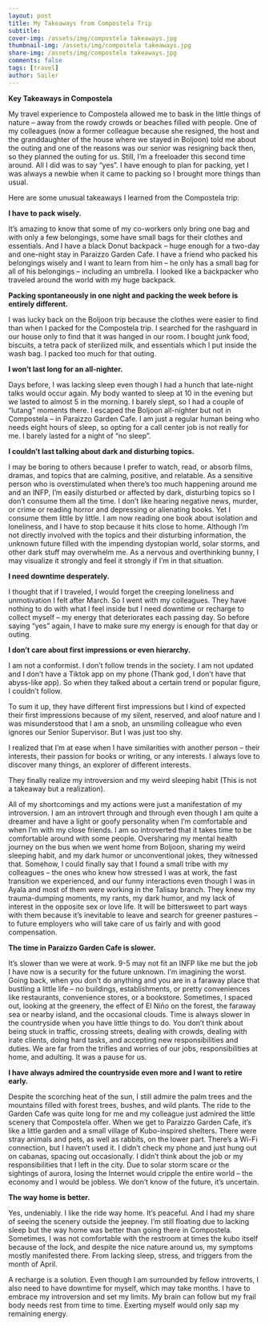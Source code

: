 ```yaml
---
layout: post
title: My Takeaways from Compostela Trip
subtitle: 
cover-img: /assets/img/compostela takeaways.jpg
thumbnail-img: /assets/img/compostela takeaways.jpg
share-img: /assets/img/compostela takeaways.jpg
comments: false
tags: [travel]
author: Sailer
---
```


**Key Takeaways in Compostela**

My travel experience to Compostela allowed me to bask in the little things of nature – away from the rowdy crowds or beaches filled with people. One of my colleagues (now a former colleague because she resigned, the host and the granddaughter of the house where we stayed in Boljoon) told me about the outing and one of the reasons was our senior was resigning back then, so they planned the outing for us. Still, I’m a freeloader this second time around. All I did was to say “yes”. I have enough to plan for packing, yet I was always a newbie when it came to packing so I brought more things than usual.

Here are some unusual takeaways I learned from the Compostela trip:

**I have to pack wisely.**

It’s amazing to know that some of my co-workers only bring one bag and with only a few belongings, some have small bags for their clothes and essentials. And I have a black Donut backpack – huge enough for a two-day and one-night stay in Paraizzo Garden Cafe. I have a friend who packed his belongings wisely and I want to learn from him – he only has a small bag for all of his belongings – including an umbrella. I looked like a backpacker who traveled around the world with my huge backpack.

**Packing spontaneously in one night and packing the week before is entirely different.**

I was lucky back on the Boljoon trip because the clothes were easier to find than when I packed for the Compostela trip. I searched for the rashguard in our house only to find that it was hanged in our room. I bought junk food, biscuits, a tetra pack of sterilized milk, and essentials which I put inside the wash bag. I packed too much for that outing.

**I won’t last long for an all-nighter.**

Days before, I was lacking sleep even though I had a hunch that late-night talks would occur again. My body wanted to sleep at 10 in the evening but we lasted to almost 5 in the morning. I barely slept, so I had a couple of “lutang” moments there. I escaped the Boljoon all-nighter but not in Compostela – in Paraizzo Garden Cafe. I am just a regular human being who needs eight hours of sleep, so opting for a call center job is not really for me. I barely lasted for a night of “no sleep”.

**I couldn’t last talking about dark and disturbing topics.**

I may be boring to others because I prefer to watch, read, or absorb films, dramas, and topics that are calming, positive, and relatable. As a sensitive person who is overstimulated when there’s too much happening around me and an INFP, I’m easily disturbed or affected by dark, disturbing topics so I don’t consume them all the time. I don’t like hearing negative news, murder, or crime or reading horror and depressing or alienating books. Yet I consume them little by little. I am now reading one book about isolation and loneliness, and I have to stop because it hits close to home. Although I’m not directly involved with the topics and their disturbing information, the unknown future filled with the impending dystopian world, solar storms, and other dark stuff may overwhelm me. As a nervous and overthinking bunny, I may visualize it strongly and feel it strongly if I’m in that situation.

**I need downtime desperately.**

I thought that if I traveled, I would forget the creeping loneliness and unmotivation I felt after March. So I went with my colleagues. They have nothing to do with what I feel inside but I need downtime or recharge to collect myself – my energy that deteriorates each passing day. So before saying “yes” again, I have to make sure my energy is enough for that day or outing.

**I don’t care about first impressions or even hierarchy.**

I am not a conformist. I don’t follow trends in the society. I am not updated and I don’t have a Tiktok app on my phone (Thank god, I don’t have that abyss-like app). So when they talked about a certain trend or popular figure, I couldn’t follow.

To sum it up, they have different first impressions but I kind of expected their first impressions because of my silent, reserved, and aloof nature and I was misunderstood that I am a snob, an unsmiling colleague who even ignores our Senior Supervisor. But I was just too shy.

I realized that I’m at ease when I have similarities with another person – their interests, their passion for books or writing, or any interests. I always love to discover many things, an explorer of different interests.

They finally realize my introversion and my weird sleeping habit (This is not a takeaway but a realization).

All of my shortcomings and my actions were just a manifestation of my introversion. I am an introvert through and through even though I am quite a dreamer and have a light or goofy personality when I’m comfortable and when I’m with my close friends. I am so introverted that it takes time to be comfortable around with some people. Oversharing my mental health journey on the bus when we went home from Boljoon, sharing my weird sleeping habit, and my dark humor or unconventional jokes, they witnessed that. Somehow, I could finally say that I found a small tribe with my colleagues – the ones who knew how stressed I was at work, the fast transition we experienced, and our funny interactions even though I was in Ayala and most of them were working in the Talisay branch. They knew my trauma-dumping moments, my rants, my dark humor, and my lack of interest in the opposite sex or love life. It will be bittersweet to part ways with them because it’s inevitable to leave and search for greener pastures – to future employers who will take care of us fairly and with good compensation.

**The time in Paraizzo Garden Cafe is slower.**

It’s slower than we were at work. 9-5 may not fit an INFP like me but the job I have now is a security for the future unknown. I’m imagining the worst. Going back, when you don’t do anything and you are in a faraway place that bustling a little life – no buildings, establishments, or pretty conveniences like restaurants, convenience stores, or a bookstore. Sometimes, I spaced out, looking at the greenery, the effect of El Niño on the forest, the faraway sea or nearby island, and the occasional clouds. Time is always slower in the countryside when you have little things to do. You don’t think about being stuck in traffic, crossing streets, dealing with crowds, dealing with irate clients, doing hard tasks, and accepting new responsibilities and duties. We are far from the trifles and worries of our jobs, responsibilities at home, and adulting. It was a pause for us.

**I have always admired the countryside even more and I want to retire early.**

Despite the scorching heat of the sun, I still admire the palm trees and the mountains filled with forest trees, bushes, and wild plants. The ride to the Garden Cafe was quite long for me and my colleague just admired the little scenery that Compostela offer. When we get to Paraizzo Garden Cafe, it’s like a little garden and a small village of Kubo-inspired shelters. There were stray animals and pets, as well as rabbits, on the lower part. There’s a Wi-Fi connection, but I haven’t used it. I didn’t check my phone and just hung out on cabanas, spacing out occasionally. I didn’t think about the job or my responsibilities that I left in the city. Due to solar storm scare or the sightings of aurora, losing the Internet would cripple the entire world – the economy and I would be jobless. We don’t know of the future, it’s uncertain.

**The way home is better.**

Yes, undeniably. I like the ride way home. It’s peaceful. And I had my share of seeing the scenery outside the jeepney. I’m still floating due to lacking sleep but the way home was better than going there in Compostela. Sometimes, I was not comfortable with the restroom at times the kubo itself because of the lock, and despite the nice nature around us, my symptoms mostly manifested there. From lacking sleep, stress, and triggers from the month of April.

A recharge is a solution. Even though I am surrounded by fellow introverts, I also need to have downtime for myself, which may take months. I have to embrace my introversion and set my limits. My brain can follow but my frail body needs rest from time to time. Exerting myself would only sap my remaining energy.

